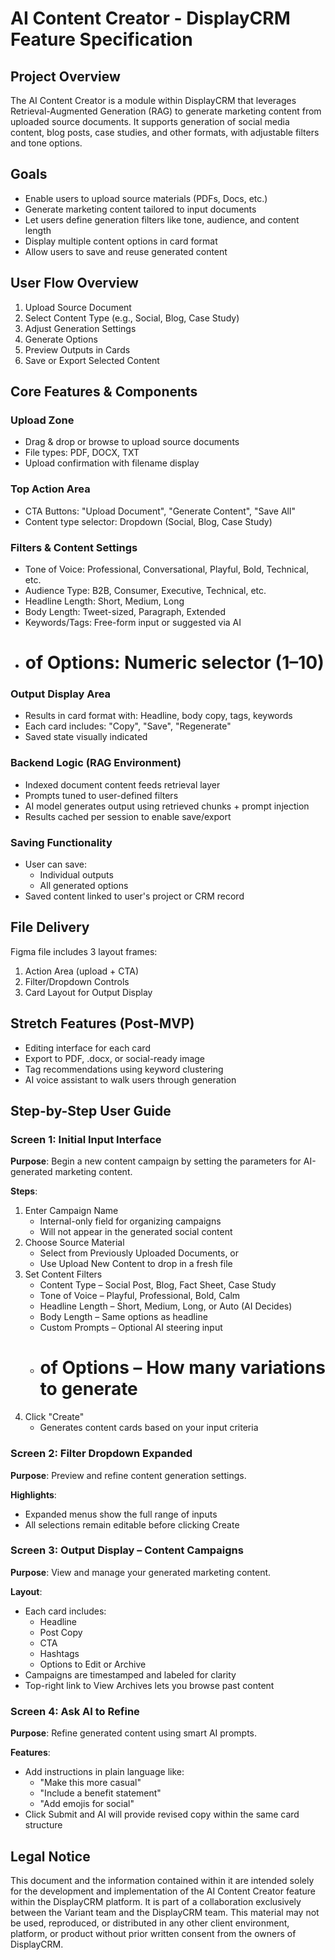 # AI Content Creator - DisplayCRM Feature Specification

## Project Overview
The AI Content Creator is a module within DisplayCRM that leverages Retrieval-Augmented Generation (RAG) to generate marketing content from uploaded source documents. It supports generation of social media content, blog posts, case studies, and other formats, with adjustable filters and tone options.

## Goals
- Enable users to upload source materials (PDFs, Docs, etc.)
- Generate marketing content tailored to input documents
- Let users define generation filters like tone, audience, and content length
- Display multiple content options in card format
- Allow users to save and reuse generated content

## User Flow Overview
1. Upload Source Document
2. Select Content Type (e.g., Social, Blog, Case Study)
3. Adjust Generation Settings
4. Generate Options
5. Preview Outputs in Cards
6. Save or Export Selected Content

## Core Features & Components

### Upload Zone
- Drag & drop or browse to upload source documents
- File types: PDF, DOCX, TXT
- Upload confirmation with filename display

### Top Action Area
- CTA Buttons: "Upload Document", "Generate Content", "Save All"
- Content type selector: Dropdown (Social, Blog, Case Study)

### Filters & Content Settings
- Tone of Voice: Professional, Conversational, Playful, Bold, Technical, etc.
- Audience Type: B2B, Consumer, Executive, Technical, etc.
- Headline Length: Short, Medium, Long
- Body Length: Tweet-sized, Paragraph, Extended
- Keywords/Tags: Free-form input or suggested via AI
- # of Options: Numeric selector (1–10)

### Output Display Area
- Results in card format with: Headline, body copy, tags, keywords
- Each card includes: "Copy", "Save", "Regenerate"
- Saved state visually indicated

### Backend Logic (RAG Environment)
- Indexed document content feeds retrieval layer
- Prompts tuned to user-defined filters
- AI model generates output using retrieved chunks + prompt injection
- Results cached per session to enable save/export

### Saving Functionality
- User can save:
  - Individual outputs
  - All generated options
- Saved content linked to user's project or CRM record

## File Delivery
Figma file includes 3 layout frames:
1. Action Area (upload + CTA)
2. Filter/Dropdown Controls
3. Card Layout for Output Display

## Stretch Features (Post-MVP)
- Editing interface for each card
- Export to PDF, .docx, or social-ready image
- Tag recommendations using keyword clustering
- AI voice assistant to walk users through generation

## Step-by-Step User Guide

### Screen 1: Initial Input Interface
**Purpose**: Begin a new content campaign by setting the parameters for AI-generated marketing content.

**Steps**:
1. Enter Campaign Name
   - Internal-only field for organizing campaigns
   - Will not appear in the generated social content
2. Choose Source Material
   - Select from Previously Uploaded Documents, or
   - Use Upload New Content to drop in a fresh file
3. Set Content Filters
   - Content Type – Social Post, Blog, Fact Sheet, Case Study
   - Tone of Voice – Playful, Professional, Bold, Calm
   - Headline Length – Short, Medium, Long, or Auto (AI Decides)
   - Body Length – Same options as headline
   - Custom Prompts – Optional AI steering input
   - # of Options – How many variations to generate
4. Click "Create"
   - Generates content cards based on your input criteria

### Screen 2: Filter Dropdown Expanded
**Purpose**: Preview and refine content generation settings.

**Highlights**:
- Expanded menus show the full range of inputs
- All selections remain editable before clicking Create

### Screen 3: Output Display – Content Campaigns
**Purpose**: View and manage your generated marketing content.

**Layout**:
- Each card includes:
  - Headline
  - Post Copy
  - CTA
  - Hashtags
  - Options to Edit or Archive
- Campaigns are timestamped and labeled for clarity
- Top-right link to View Archives lets you browse past content

### Screen 4: Ask AI to Refine
**Purpose**: Refine generated content using smart AI prompts.

**Features**:
- Add instructions in plain language like:
  - "Make this more casual"
  - "Include a benefit statement" 
  - "Add emojis for social"
- Click Submit and AI will provide revised copy within the same card structure

## Legal Notice
This document and the information contained within it are intended solely for the development and implementation of the AI Content Creator feature within the DisplayCRM platform. It is part of a collaboration exclusively between the Variant team and the DisplayCRM team. This material may not be used, reproduced, or distributed in any other client environment, platform, or product without prior written consent from the owners of DisplayCRM.